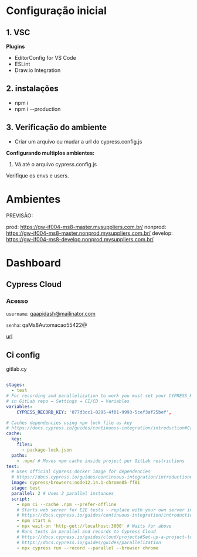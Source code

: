 
# Configuração inicial

## 1. VSC
  **Plugins**
  * EditorConfig for VS Code
  * ESLint
  * Draw.io Integration
  

## 2. instalações
 * npm i 
 * npm i --production

## 3. Verificação do ambiente
  * Criar um arquivo ou mudar a url do cypress.config.js

**Configurando multiplos ambientes:**

1. Vá até o arquivo cypress.config.js

Verifique os envs e users.


# Ambientes

PREVISÃO:

prod: https://gw-if004-ms8-master.mysuppliers.com.br/
nonprod: https://gw-if004-ms8-master.nonprod.mysuppliers.com.br/
develop: https://gw-if004-ms8-develop.nonprod.mysuppliers.com.br/



# Dashboard


## Cypress Cloud


### Acesso

`username`: qaapidash@mailinator.com

`senha`: qaMs8Automacao55422@

[url](https://cloud.cypress.io/projects/6uxwi3/runs)


## Ci config

gitlab.cy

```yaml

stages:
  - test
# For recording and parallelization to work you must set your CYPRESS_RECORD_KEY
# in GitLab repo → Settings → CI/CD → Variables
variables:
    CYPRESS_RECORD_KEY: '077d3cc1-0295-4f01-9993-5cef3af25bef',

# Caches dependencies using npm lock file as key
# https://docs.cypress.io/guides/continuous-integration/introduction#Caching
cache:
  key:
    files:
      - package-lock.json
  paths:
    - .npm/ # Moves npm cache inside project per GitLab restrictions
test:
  # Uses official Cypress docker image for dependencies
  # https://docs.cypress.io/guides/continuous-integration/introduction#Official-Cypress-Docker-Images
  image: cypress/browsers:node12.14.1-chrome85-ff81
  stage: test
  parallel: 2 # Uses 2 parallel instances
  script:
    - npm ci --cache .npm --prefer-offline
    # Starts web server for E2E tests - replace with your own server invocation
    # https://docs.cypress.io/guides/continuous-integration/introduction#Boot-your-server
    - npm start &
    - npx wait-on 'http-get://localhost:3000' # Waits for above
    # Runs tests in parallel and records to Cypress Cloud
    # https://docs.cypress.io/guides/cloud/projects#Set-up-a-project-to-record
    # https://docs.cypress.io/guides/guides/parallelization
    - npx cypress run --record --parallel --browser chrome

```
